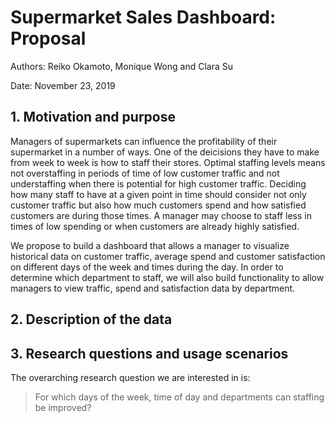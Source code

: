# Supermarket Sales Dashboard: Proposal

Authors: Reiko Okamoto, Monique Wong and Clara Su

Date: November 23, 2019

## 1. Motivation and purpose
Managers of supermarkets can influence the profitability of their supermarket in a number of ways. One of the deicisions they have to make from week to week is how to staff their stores. Optimal staffing levels means not overstaffing in periods of time of low customer traffic and not understaffing when there is potential for high customer traffic. Deciding how many staff to have at a given point in time should consider not only customer traffic but also how much customers spend and how satisfied customers are during those times. A manager may choose to staff less in times of low spending or when customers are already highly satisfied. 

We propose to build a dashboard that allows a manager to visualize historical data on customer traffic, average spend and customer satisfaction on different days of the week and times during the day. In order to determine which department to staff, we will also build functionality to allow managers to view traffic, spend and satisfaction data by department. 

## 2. Description of the data

## 3. Research questions and usage scenarios
The overarching research question we are interested in is:
> For which days of the week, time of day and departments can staffing be improved?




